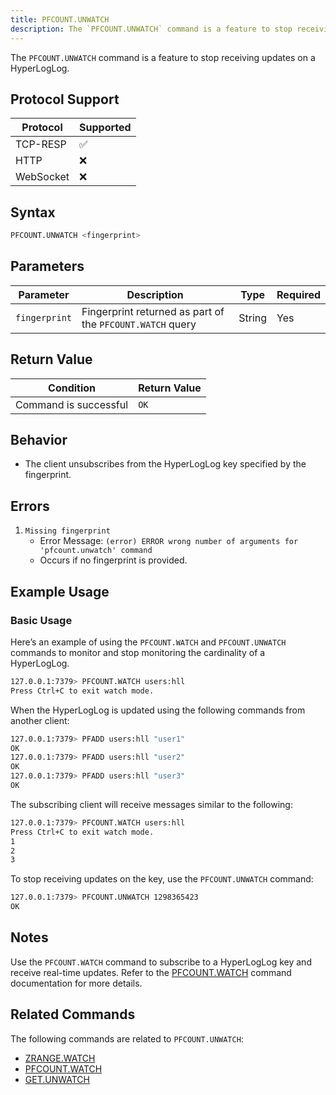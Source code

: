 ```yaml
---
title: PFCOUNT.UNWATCH
description: The `PFCOUNT.UNWATCH` command is a feature to stop receiving updates on a HyperLogLog.
---
```


The `PFCOUNT.UNWATCH` command is a feature to stop receiving updates on a HyperLogLog.

## Protocol Support

| Protocol  | Supported |
| --------- | --------- |
| TCP-RESP  | ✅        |
| HTTP      | ❌        |
| WebSocket | ❌        |

## Syntax

```bash
PFCOUNT.UNWATCH <fingerprint>
```

## Parameters

| Parameter     | Description                                               | Type   | Required |
| ------------- | --------------------------------------------------------- | ------ | -------- |
| `fingerprint` | Fingerprint returned as part of the `PFCOUNT.WATCH` query | String | Yes      |

## Return Value

| Condition             | Return Value |
| --------------------- | ------------ |
| Command is successful | `OK`         |

## Behavior

- The client unsubscribes from the HyperLogLog key specified by the fingerprint.

## Errors

1. `Missing fingerprint`
   - Error Message: `(error) ERROR wrong number of arguments for 'pfcount.unwatch' command`
   - Occurs if no fingerprint is provided.

## Example Usage

### Basic Usage

Here’s an example of using the `PFCOUNT.WATCH` and `PFCOUNT.UNWATCH` commands to monitor and stop monitoring the cardinality of a HyperLogLog.

```bash
127.0.0.1:7379> PFCOUNT.WATCH users:hll
Press Ctrl+C to exit watch mode.

```

When the HyperLogLog is updated using the following commands from another client:

```bash
127.0.0.1:7379> PFADD users:hll "user1"
OK
127.0.0.1:7379> PFADD users:hll "user2"
OK
127.0.0.1:7379> PFADD users:hll "user3"
OK
```

The subscribing client will receive messages similar to the following:

```bash
127.0.0.1:7379> PFCOUNT.WATCH users:hll
Press Ctrl+C to exit watch mode.
1
2
3
```

To stop receiving updates on the key, use the `PFCOUNT.UNWATCH` command:

```bash
127.0.0.1:7379> PFCOUNT.UNWATCH 1298365423
OK
```

## Notes

Use the `PFCOUNT.WATCH` command to subscribe to a HyperLogLog key and receive real-time updates. Refer to the [PFCOUNT.WATCH](/commands/pfcountwatch) command documentation for more details.

## Related Commands

The following commands are related to `PFCOUNT.UNWATCH`:

- [ZRANGE.WATCH](/commands/zrangewatch)
- [PFCOUNT.WATCH](/commands/pfcountwatch)
- [GET.UNWATCH](/commands/getunwatch)

